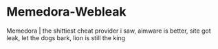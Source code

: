 # Memedora-Webleak
Memedora | the shittiest cheat provider i saw, aimware is better, site got leak, let the dogs bark, lion is still the king
